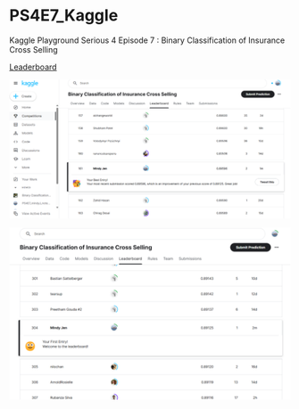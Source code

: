# PS4E7_Kaggle
Kaggle Playground Serious 4 Episode 7 : Binary Classification of Insurance Cross Selling

[Leaderboard](https://www.kaggle.com/competitions/playground-series-s4e7/leaderboard#)

![My ranking 2](https://github.com/renjmindy/PS4E7_Kaggle/blob/main/2024-07-24%20second-submission2KaggleCompetition.png)

![My ranking 1](https://github.com/renjmindy/PS4E7_Kaggle/blob/main/2024-07-22%20first-submission2KaggleCompetition.png)
